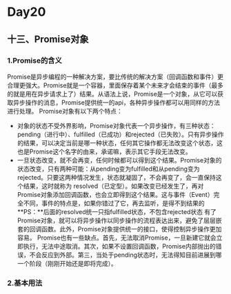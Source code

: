 # Day20
## 十三、Promise对象
### 1.Promise的含义
  Promise是异步编程的一种解决方案，要比传统的解决方案（回调函数和事件）更合理更强大。Promise就是一个容器，里面保存着某个未来才会结束的事件（最多的就是用在异步请求上了）结果。从语法上说，Promise是一个对象，从它可以获取异步操作的消息，Promise提供统一的api，各种异步操作都可以用同样的方法进行处理。
  Promise对象有以下两个特点：
  - 对象的状态不受外界影响，Promise对象代表一个异步操作，有三种状态：pending（进行中）、fulfilled（已成功）和rejected（已失败）。只有异步操作的结果，可以决定当前是哪一种状态，任何其它操作都无法改变这个状态，这也是Promise这个名字的由来，承诺嘛，表示其它手段无法改变。
  - 一旦状态改变，就不会再变，任何时候都可以得到这个结果。Promise对象的状态改变，只有两种可能：从pending变为fulfilled和从pending变为rejected。只要这两种情况发生，状态就凝固了，不会再变了，会一直保持这个结果，这时就称为 resolved（已定型）。如果改变已经发生了，再对Promise对象添加回调函数，也会立即得到这个结果。这与事件（Event）完全不同，事件的特点是，如果你错过了它，再去监听，是得不到结果的
  **PS：**后面的resolved统一只指fulfilled状态，不包含rejected状态
  有了Promise对象，就可以将异步操作以同步操作的流程表达出来，避免了层层嵌套的回调函数。此外，Promise对象提供统一的接口，使得控制异步操作更加容易。
  Promise也有一些缺点。首先，无法取消Promise，一旦新建它就会立即执行，无法中途取消。其次，如果不设置回调函数，Promise内部抛出的错误，不会反应到外部。第三，当处于pending状态时，无法得知目前进展到哪一个阶段（刚刚开始还是即将完成）。
### 2.基本用法























